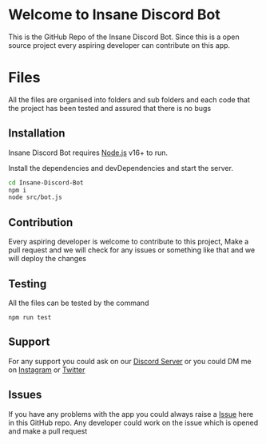 # Welcome to Insane Discord Bot

This is the GitHub Repo of the Insane Discord Bot. Since this is a open source project every aspiring developer can contribute on this app.

# Files

All the files are organised into folders and sub folders and each code that the project has been tested and assured that there is no bugs

## Installation

Insane Discord Bot requires [Node.js](https://nodejs.org/) v16+ to run.

Install the dependencies and devDependencies and start the server.

```sh
cd Insane-Discord-Bot
npm i
node src/bot.js
```

## Contribution

Every aspiring developer is welcome to contribute to this project, Make a pull request and we will check for any issues or something like that and we will deploy the changes

## Testing

All the files can be tested by the command

```
npm run test
```

## Support

For any support you could ask on our [Discord Server](https://discord.gg/3xDAyBVcAG) or you could DM me on [Instagram](https://insatagram.com/elbinbinil) or [Twitter](https://twitter.com/elbinbinil)

## Issues

If you have any problems with the app you could always raise a [Issue](https://github.com/ElbinBinil/Insane-Discord-Bot/issues) here in this GitHub repo. Any developer could work on the issue which is opened and make a pull request
